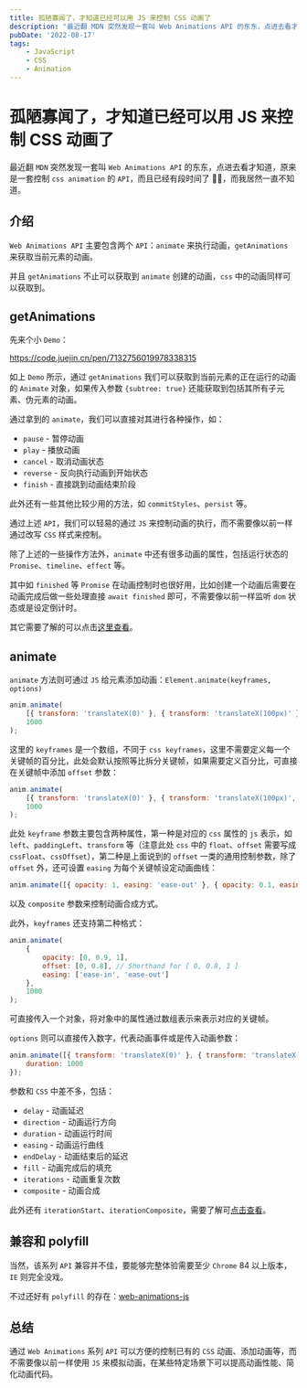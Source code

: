 ```yaml
---
title: 孤陋寡闻了，才知道已经可以用 JS 来控制 CSS 动画了
description: "最近翻 MDN 突然发现一套叫 Web Animations API 的东东，点进去看才知道，原来是一套控制 css animation 的 API，而且已经有段时间了 \U0001F926‍♂️，而我居然一直不知道..."
pubDate: '2022-08-17'
tags:
    - JavaScript
    - CSS
    - Animation
---
```


# 孤陋寡闻了，才知道已经可以用 JS 来控制 CSS 动画了

最近翻 `MDN` 突然发现一套叫 `Web Animations API` 的东东，点进去看才知道，原来是一套控制 `css animation` 的 `API`，而且已经有段时间了 🤦‍♂️，而我居然一直不知道。

## 介绍

`Web Animations API` 主要包含两个 `API`：`animate` 来执行动画，`getAnimations` 来获取当前元素的动画。

并且 `getAnimations` 不止可以获取到 `animate` 创建的动画，`css` 中的动画同样可以获取到。

## getAnimations

先来个小 `Demo`：

https://code.juejin.cn/pen/7132756019978338315

如上 `Demo` 所示，通过 `getAnimations` 我们可以获取到当前元素的正在运行的动画的 `Animate` 对象，如果传入参数 `{subtree: true}` 还能获取到包括其所有子元素、伪元素的动画。

通过拿到的 `animate`，我们可以直接对其进行各种操作，如：

-   `pause` - 暂停动画
-   `play` - 播放动画
-   `cancel` - 取消动画状态
-   `reverse` - 反向执行动画到开始状态
-   `finish` - 直接跳到动画结束阶段

此外还有一些其他比较少用的方法，如 `commitStyles`、`persist` 等。

通过上述 `API`，我们可以轻易的通过 `JS` 来控制动画的执行，而不需要像以前一样通过改写 `CSS` 样式来控制。

除了上述的一些操作方法外，`animate` 中还有很多动画的属性，包括运行状态的 `Promise`、`timeline`、`effect` 等。

其中如 `finished` 等 `Promise` 在动画控制时也很好用，比如创建一个动画后需要在动画完成后做一些处理直接 `await finished` 即可，不需要像以前一样监听 `dom` 状态或是设定倒计时。

其它需要了解的可以点击[这里查看](https://developer.mozilla.org/en-US/docs/Web/API/Animation#methods)。

## animate

`animate` 方法则可通过 `JS` 给元素添加动画：`Element.animate(keyframes, options)`

```js
anim.animate(
    [{ transform: 'translateX(0)' }, { transform: 'translateX(100px)' }, { transform: 'translateX(0)' }],
    1000
);
```

这里的 `keyframes` 是一个数组，不同于 `css keyframes`，这里不需要定义每一个关键帧的百分比，此处会默认按照等比拆分关键帧，如果需要定义百分比，可直接在关键帧中添加 `offset` 参数：

```js
anim.animate(
    [{ transform: 'translateX(0)' }, { transform: 'translateX(100px)', offset: 0.3 }, { transform: 'translateX(0)' }],
    1000
);
```

此处 `keyframe` 参数主要包含两种属性，第一种是对应的 `css` 属性的 `js` 表示，如 `left`、`paddingLeft`、`transform` 等（注意此处 `css` 中的 `float`、`offset` 需要写成 `cssFloat`、`cssOffset`），第二种是上面说到的 `offset` 一类的通用控制参数，除了 `offset` 外，还可设置 `easing` 为每个关键帧设定动画曲线：

```js
anim.animate([{ opacity: 1, easing: 'ease-out' }, { opacity: 0.1, easing: 'ease-in' }, { opacity: 0 }], 1000);
```

以及 `composite` 参数来控制动画合成方式。

此外，`keyframes` 还支持第二种格式：

```js
anim.animate(
    {
        opacity: [0, 0.9, 1],
        offset: [0, 0.8], // Shorthand for [ 0, 0.8, 1 ]
        easing: ['ease-in', 'ease-out']
    },
    1000
);
```

可直接传入一个对象，将对象中的属性通过数组表示来表示对应的关键帧。

`options` 则可以直接传入数字，代表动画事件或是传入动画参数：

```js
anim.animate([{ transform: 'translateX(0)' }, { transform: 'translateX(100px)' }, { transform: 'translateX(0)' }], {
    duration: 1000
});
```

参数和 `CSS` 中差不多，包括：

-   `delay` - 动画延迟
-   `direction` - 动画运行方向
-   `duration` - 动画运行时间
-   `easing` - 动画运行曲线
-   `endDelay` - 动画结束后的延迟
-   `fill` - 动画完成后的填充
-   `iterations` - 动画重复次数
-   `composite` - 动画合成

此外还有 `iterationStart`、`iterationComposite`，需要了解可[点击查看](https://developer.mozilla.org/en-US/docs/Web/API/KeyframeEffect/KeyframeEffect#parameters)。

## 兼容和 polyfill

当然，该系列 `API` 兼容并不佳，要能够完整体验需要至少 `Chrome` 84 以上版本，`IE` 则完全没戏。

不过还好有 `polyfill` 的存在：[web-animations-js](https://github.com/web-animations/web-animations-js)

## 总结

通过 `Web Animations` 系列 `API` 可以方便的控制已有的 `CSS` 动画、添加动画等，而不需要像以前一样使用 `JS` 来模拟动画，在某些特定场景下可以提高动画性能、简化动画代码。
